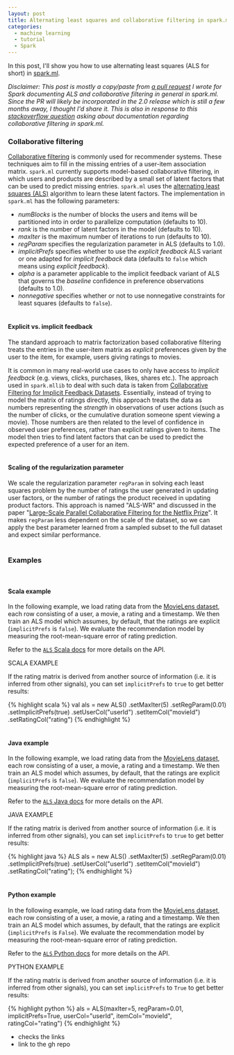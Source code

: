 ```yaml
---
layout: post
title: Alternating least squares and collaborative filtering in spark.ml
categories:
  - machine learning
  - tutorial
  - Spark
---
```


In this post, I'll show you how to use alternating least squares (ALS for short)
in [spark.ml](http://spark.apache.org/docs/latest/ml-guide.html).

*Disclaimer: This post is mostly a copy/paste from
[a pull request](https://github.com/apache/spark/pull/10411) I wrote for Spark
documenting ALS and collaborative filtering in general in spark.ml.
Since the PR will likely be incorporated in the 2.0 release which is still a few
months away, I thought I'd share it. This is also in response to this
[stackoverflow question](http://stackoverflow.com/questions/35219854/where-to-find-spark-ml-dataframe-implements-about-collaborative-filtering) asking about documentation
regarding collaborative filtering in spark.ml.*

### Collaborative filtering 

[Collaborative filtering](http://en.wikipedia.org/wiki/Recommender_system#Collaborative_filtering)
is commonly used for recommender systems.  These techniques aim to fill in the
missing entries of a user-item association matrix.  `spark.ml` currently supports
model-based collaborative filtering, in which users and products are described
by a small set of latent factors that can be used to predict missing entries.
`spark.ml` uses the [alternating least squares
(ALS)](http://dl.acm.org/citation.cfm?id=1608614)
algorithm to learn these latent factors. The implementation in `spark.ml` has the
following parameters:

* *numBlocks* is the number of blocks the users and items will be partitioned into in order to parallelize computation (defaults to 10).
* *rank* is the number of latent factors in the model (defaults to 10).
* *maxIter* is the maximum number of iterations to run (defaults to 10).
* *regParam* specifies the regularization parameter in ALS (defaults to 1.0).
* *implicitPrefs* specifies whether to use the *explicit feedback* ALS variant or one adapted for
  *implicit feedback* data (defaults to `false` which means using *explicit feedback*).
* *alpha* is a parameter applicable to the implicit feedback variant of ALS that governs the
  *baseline* confidence in preference observations (defaults to 1.0).
* *nonnegative* specifies whether or not to use nonnegative constraints for least squares (defaults to `false`).
<br><br>

#### Explicit vs. implicit feedback

The standard approach to matrix factorization based collaborative filtering treats 
the entries in the user-item matrix as *explicit* preferences given by the user to the item,
for example, users giving ratings to movies.

It is common in many real-world use cases to only have access to *implicit feedback* (e.g. views,
clicks, purchases, likes, shares etc.). The approach used in `spark.mllib` to deal with such data is taken
from [Collaborative Filtering for Implicit Feedback Datasets](http://dx.doi.org/10.1109/ICDM.2008.22).
Essentially, instead of trying to model the matrix of ratings directly, this approach treats the data
as numbers representing the *strength* in observations of user actions (such as the number of clicks,
or the cumulative duration someone spent viewing a movie). Those numbers are then related to the level of
confidence in observed user preferences, rather than explicit ratings given to items. The model
then tries to find latent factors that can be used to predict the expected preference of a user for
an item.
<br><br>

#### Scaling of the regularization parameter

We scale the regularization parameter `regParam` in solving each least squares problem by
the number of ratings the user generated in updating user factors,
or the number of ratings the product received in updating product factors.
This approach is named "ALS-WR" and discussed in the paper
"[Large-Scale Parallel Collaborative Filtering for the Netflix Prize](http://dx.doi.org/10.1007/978-3-540-68880-8_32)".
It makes `regParam` less dependent on the scale of the dataset, so we can apply the
best parameter learned from a sampled subset to the full dataset and expect similar performance.
<br><br>

### Examples
<br>

#### Scala example

In the following example, we load rating data from the
[MovieLens dataset](http://grouplens.org/datasets/movielens/), each row
consisting of a user, a movie, a rating and a timestamp.
We then train an ALS model which assumes, by default, that the ratings are
explicit (`implicitPrefs` is `false`).
We evaluate the recommendation model by measuring the root-mean-square error of
rating prediction.

Refer to the [`ALS` Scala docs](api/scala/index.html#org.apache.spark.ml.recommendation.ALS)
for more details on the API.

SCALA EXAMPLE

If the rating matrix is derived from another source of information (i.e. it is
inferred from other signals), you can set `implicitPrefs` to `true` to get
better results:

{% highlight scala %}
val als = new ALS()
  .setMaxIter(5)
  .setRegParam(0.01)
  .setImplicitPrefs(true)
  .setUserCol("userId")
  .setItemCol("movieId")
  .setRatingCol("rating")
{% endhighlight %}
<br><br>

#### Java example

In the following example, we load rating data from the
[MovieLens dataset](http://grouplens.org/datasets/movielens/), each row
consisting of a user, a movie, a rating and a timestamp.
We then train an ALS model which assumes, by default, that the ratings are
explicit (`implicitPrefs` is `false`).
We evaluate the recommendation model by measuring the root-mean-square error of
rating prediction.

Refer to the [`ALS` Java docs](api/java/org/apache/spark/ml/recommendation/ALS.html)
for more details on the API.

JAVA EXAMPLE

If the rating matrix is derived from another source of information (i.e. it is
inferred from other signals), you can set `implicitPrefs` to `true` to get
better results:

{% highlight java %}
ALS als = new ALS()
  .setMaxIter(5)
  .setRegParam(0.01)
  .setImplicitPrefs(true)
  .setUserCol("userId")
  .setItemCol("movieId")
  .setRatingCol("rating");
{% endhighlight %}
<br><br>

#### Python example

In the following example, we load rating data from the
[MovieLens dataset](http://grouplens.org/datasets/movielens/), each row
consisting of a user, a movie, a rating and a timestamp.
We then train an ALS model which assumes, by default, that the ratings are
explicit (`implicitPrefs` is `False`).
We evaluate the recommendation model by measuring the root-mean-square error of
rating prediction.

Refer to the [`ALS` Python docs](api/python/pyspark.ml.html#pyspark.ml.recommendation.ALS)
for more details on the API.

PYTHON EXAMPLE

If the rating matrix is derived from another source of information (i.e. it is
inferred from other signals), you can set `implicitPrefs` to `True` to get
better results:

{% highlight python %}
als = ALS(maxIter=5, regParam=0.01, implicitPrefs=True,
          userCol="userId", itemCol="movieId", ratingCol="rating")
{% endhighlight %}

- checks the links
- link to the gh repo
